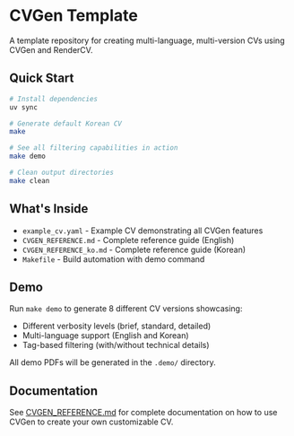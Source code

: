 # CVGen Template

A template repository for creating multi-language, multi-version CVs using CVGen and RenderCV.

## Quick Start

```bash
# Install dependencies
uv sync

# Generate default Korean CV
make

# See all filtering capabilities in action
make demo

# Clean output directories
make clean
```

## What's Inside

- `example_cv.yaml` - Example CV demonstrating all CVGen features
- `CVGEN_REFERENCE.md` - Complete reference guide (English)
- `CVGEN_REFERENCE_ko.md` - Complete reference guide (Korean)
- `Makefile` - Build automation with demo command

## Demo

Run `make demo` to generate 8 different CV versions showcasing:
- Different verbosity levels (brief, standard, detailed)
- Multi-language support (English and Korean)
- Tag-based filtering (with/without technical details)

All demo PDFs will be generated in the `.demo/` directory.

## Documentation

See [CVGEN_REFERENCE.md](CVGEN_REFERENCE.md) for complete documentation on how to use CVGen to create your own customizable CV.
